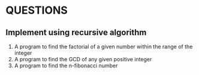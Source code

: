 # **QUESTIONS**
## Implement using recursive algorithm 
1. A program to find the factorial of a given number within the range of the integer
1. A program to find the GCD of any given positive integer
1. A program to find the n-fibonacci number 